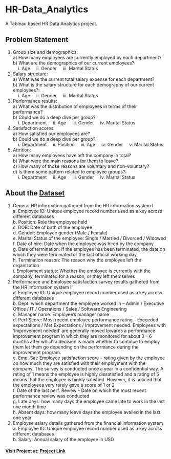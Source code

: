 # HR-Data_Analytics
A Tableau based HR Data Analytics project.


## Problem Statement
1) Group size and demographics: <br>
a) How many employees are currently employed by each department? <br>
b) What are the demographics of our current employees?: <br>
&nbsp; &nbsp; i. Age
&nbsp; &nbsp; ii. Gender
&nbsp; &nbsp; iii. Marital Status
2) Salary structure: <br>
a) What was the current total salary expense for each department? <br>
b) What is the salary structure for each demography of our current employees?: <br>
&nbsp; &nbsp; i. Age
&nbsp; &nbsp; ii. Gender
&nbsp; &nbsp; iii. Marital Status
3) Performance results: <br>
a) What was the distribution of employees in terms of their performance? <br>
b) Could we do a deep dive per group?: <br>
&nbsp; &nbsp; i. Department
&nbsp; &nbsp; ii. Age
&nbsp; &nbsp; iii. Gender
&nbsp; &nbsp; iv. Marital Status
4) Satisfaction scores: <br> 
a) How satisfied our employees are? <br> 
b) Could we do a deep dive per group?: <br>
&nbsp; &nbsp; i. Department
&nbsp; &nbsp; ii. Position
&nbsp; &nbsp; iii. Age
&nbsp; &nbsp; iv. Gender
&nbsp; &nbsp; v. Marital Status
5) Attrition: <br>
a) How many employees have left the company in total? <br>
b) What were the main reasons for them to leave? <br>
c) How many of those reasons are voluntary and non-voluntary? <br>
d) Is there some pattern related to employee groups?: <br>
&nbsp; &nbsp; i. Department
&nbsp; &nbsp; ii. Age
&nbsp; &nbsp; iii. Gender
&nbsp; &nbsp; iv. Marital Status


## About the [Dataset](https://github.com/Simran-Kaur-9/HR-Data_Analytics/blob/main/HR_Data_Set.xlsx)
1. General HR information gathered from the HR information system I <br>
a. Employee ID: Unique employee record number used as a key across different databases <br>
b. Position: Role the employee held <br>
c. DOB: Date of birth of the employee <br>
d. Gender: Employee gender (Male / Female) <br>
e. Marital Status of the employee: Single / Married / Divorced / Widowed <br>
f. Date of hire: Date when the employee was hired by the company <br>
g. Date of termination: If the employee has been terminated, the date on which they were
terminated or the last official working day <br>
h. Termination reason: The reason why the employee left the organization <br>
i. Employment status: Whether the employee is currently with the company, terminated
for a reason, or they left themselves
2. Performance and Employee satisfaction survey results gathered from the HR information system
II <br>
a. Employee ID: Unique employee record number used as a key across different databases <br>
b. Dept: which department the employee worked in – Admin / Executive Office / IT /
Operations / Sales / Software Engineering <br>
c. Manager name: Employee’s manager name <br>
d. Perf Score: Most recent employee performance rating – Exceeded expectations / Met
Expectations / Improvement needed. Employees with ‘Improvement needed’ are
generally moved towards a performance improvement program in which they are
monitored for about 3 – 6 months after which a decision is made whether to continue to
employ them let them go depending on the performance during the improvement
program. <br>
e. Emp. Sat: Employee satisfaction score – rating given by the employee on how much they
are satisfied with their employment with the company. The survey is conducted once a
year in a confidential way. A rating of 1 means the employee is highly dissatisfied and a
rating of 5 means that the employee is highly satisfied. However, it is noticed that the
employees very rarely gave a score of 1 or 2 <br>
f. Date of the last perf. Review – Date on which the most recent performance review was
conducted <br>
g. Late days: how many days the employee came late to work in the last one month time <br>
h. Absent days: how many leave days the employee availed in the last one year
3. Employee salary details gathered from the financial information system <br>
a. Employee ID: Unique employee record number used as a key across different databases <br>
b. Salary: Annual salary of the employee in USD


#### Visit Project at: [Project Link](https://public.tableau.com/views/Project_16388725031150/GroupSizeandDemographics?:language=en-US&:display_count=n&:origin=viz_share_link)
